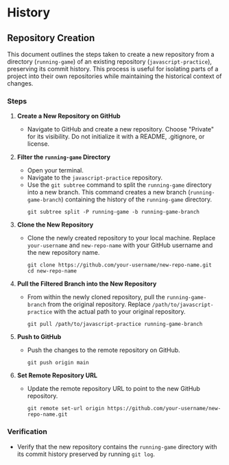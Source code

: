 # History

## Repository Creation

This document outlines the steps taken to create a new repository from a directory (`running-game`) of an existing repository (`javascript-practice`), preserving its commit history. This process is useful for isolating parts of a project into their own repositories while maintaining the historical context of changes.

### Steps

1. **Create a New Repository on GitHub**

   - Navigate to GitHub and create a new repository. Choose "Private" for its visibility. Do not initialize it with a README, .gitignore, or license.

2. **Filter the `running-game` Directory**

   - Open your terminal.
   - Navigate to the `javascript-practice` repository.
   - Use the `git subtree` command to split the `running-game` directory into a new branch. This command creates a new branch (`running-game-branch`) containing the history of the `running-game` directory.
     ```
     git subtree split -P running-game -b running-game-branch
     ```

3. **Clone the New Repository**

   - Clone the newly created repository to your local machine. Replace `your-username` and `new-repo-name` with your GitHub username and the new repository name.
     ```
     git clone https://github.com/your-username/new-repo-name.git
     cd new-repo-name
     ```

4. **Pull the Filtered Branch into the New Repository**

   - From within the newly cloned repository, pull the `running-game-branch` from the original repository. Replace `/path/to/javascript-practice` with the actual path to your original repository.
     ```
     git pull /path/to/javascript-practice running-game-branch
     ```

5. **Push to GitHub**

   - Push the changes to the remote repository on GitHub.
     ```
     git push origin main
     ```

6. **Set Remote Repository URL**
   - Update the remote repository URL to point to the new GitHub repository.
     ```
     git remote set-url origin https://github.com/your-username/new-repo-name.git
     ```

### Verification

- Verify that the new repository contains the `running-game` directory with its commit history preserved by running `git log`.
